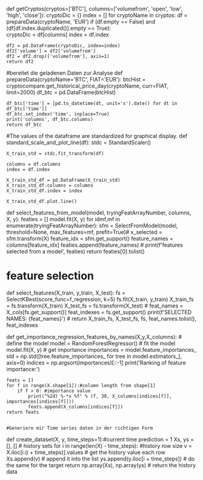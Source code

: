 def getCryptos(cryptos=['BTC'], columns=['volumefrom', 'open', 'low', 'high', 'close']):
    cryptoDic = {}
    index = []
    for cryptoName in cryptos:
        df = prepareData(cryptoName, 'EUR')
        if (df.empty == False) and (df[df.index.duplicated()].empty == True):           
            cryptoDic = df[columns]
            index = df.index
        
    df2 = pd.DataFrame(cryptoDic, index=index)
    df2['volume'] = df2['volumefrom']
    df2 = df2.drop(['volumefrom'], axis=1)
    return df2
    

#bereitet die geladenen Daten zur Analyse
def prepareData(cryptoName='BTC', FIAT='EUR'):
    btcHist = cryptocompare.get_historical_price_day(cryptoName, curr=FIAT, limit=2000)
    df_btc = pd.DataFrame(btcHist) 

    df_btc['time'] = [pd.to_datetime(dt, unit='s').date() for dt in df_btc['time']]
    df_btc.set_index('time', inplace=True)
    print('columns', df_btc.columns)
    return df_btc


    
#The values of the dataframe are standardized for graphical display.
def standard_scale_and_plot_line(df):
    stdc = StandardScaler()

    X_train_std = stdc.fit_transform(df)

    columns = df.columns
    index = df.index

    X_train_std_df = pd.DataFrame(X_train_std) 
    X_train_std_df.columns = columns
    X_train_std_df.index = index

    X_train_std_df.plot.line()
    
    
def select_features_from_model(model, tryingFeatArrayNumber, columns, X, y):
    featies = []
    model.fit(X, y)
    for idmf,mf in enumerate(tryingFeatArrayNumber):
        sfm = SelectFromModel(model, threshold=None, max_features=mf, prefit=True)#
        x_selected = sfm.transform(X)
        feature_idx = sfm.get_support()
        feature_names = columns[feature_idx]
        featies.append(feature_names)
    #
    print(f'features selected from a model', featies)
    return featies[0].tolist()


# feature selection
def select_features(X_train, y_train, X_test):
    fs = SelectKBest(score_func=f_regression, k=5)
    fs.fit(X_train, y_train)
    X_train_fs = fs.transform(X_train)
    X_test_fs = fs.transform(X_test)
    #
    feat_names = X_cols[fs.get_support()]
    feat_indexes = fs.get_support()
    print(f'SELECTED NAMES: {feat_names}')
    #
    return X_train_fs, X_test_fs, fs, feat_names.tolist(), feat_indexes


def get_importance_regression_features_by_names(X,y,X_columns):
    # define the model
    model = RandomForestRegressor()
    # fit the model
    model.fit(X, y)
    # get importance
    importances = model.feature_importances_
    std = np.std([tree.feature_importances_ for tree in model.estimators_], axis=0)
    indices = np.argsort(importances)[::-1]
    print('Ranking of feature importance:')
    
    feats = []
    for f in range(X.shape[1]):#column length from shape[1]
        if f > 0: #importance value
            print("%2d) %-*s %f" % (f, 30, X_columns[indices[f]], importances[indices[f]]))
            feats.append(X_columns[indices[f]])
    return feats
    
    
    #Generiere mir Time series daten in der richtigen Form
def create_dataset(X, y, time_steps=1):#current time prediction = 1
    Xs, ys = [], [] # history sets
    for i in range(len(X) - time_steps): #history row size
        v = X.iloc[i:(i + time_steps)].values # get the history value each row
        Xs.append(v) # append it into the list
        ys.append(y.iloc[i + time_steps]) # do the same for the target
    return np.array(Xs), np.array(ys) # return the history data
